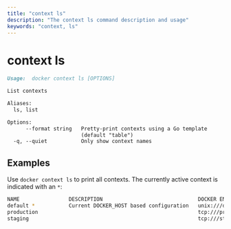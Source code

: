 ```yaml
---
title: "context ls"
description: "The context ls command description and usage"
keywords: "context, ls"
---
```


# context ls

```markdown
Usage:  docker context ls [OPTIONS]

List contexts

Aliases:
  ls, list

Options:
      --format string   Pretty-print contexts using a Go template
                        (default "table")
  -q, --quiet           Only show context names
```

## Examples

Use `docker context ls` to print all contexts. The currently active context is
indicated with an `*`:

```bash
NAME                DESCRIPTION                               DOCKER ENDPOINT                      KUBERNETES ENDPOINT   ORCHESTRATOR
default *           Current DOCKER_HOST based configuration   unix:///data/docker/run/docker.sock                                swarm
production                                                    tcp:///prod.corp.example.com:2376
staging                                                       tcp:///stage.corp.example.com:2376
```
